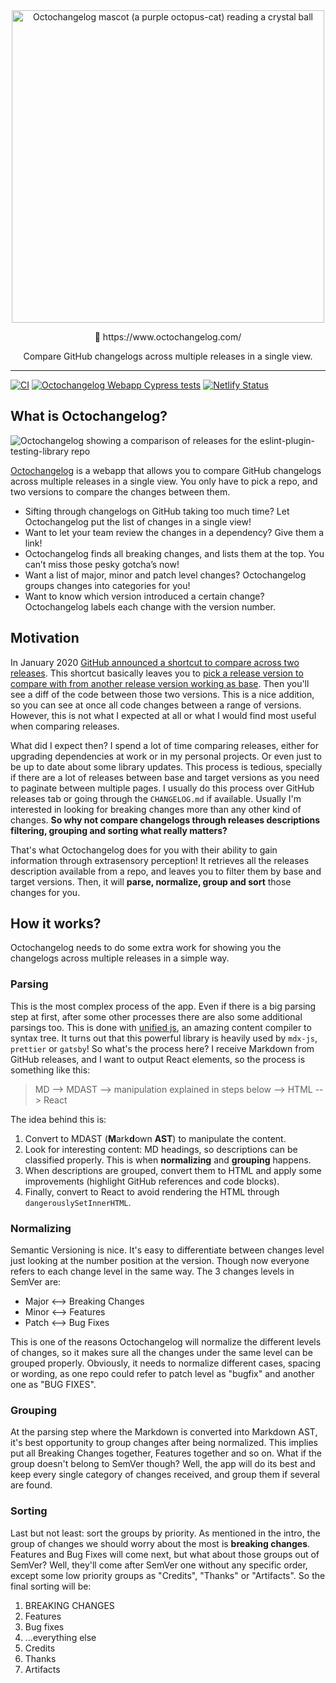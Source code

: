 <div align="center">
  <img
    src="https://github.com/Belco90/octochangelog/blob/main/public/mascot-icon.png?raw=true"
    height="500"
    width="500"
    alt="Octochangelog mascot (a purple octopus-cat) reading a crystal ball"
  >
  <p>
    <span role="img" aria-label="Crystall ball">🔮</span> https://www.octochangelog.com/
  </p>
  <p>Compare GitHub changelogs across multiple releases in a single view.</p>

</div>

<hr>

[![CI](https://github.com/Belco90/octochangelog/actions/workflows/ci.yml/badge.svg)](https://github.com/octochangelog/octochangelog-webapp/actions/workflows/ci.yml)
[![Octochangelog Webapp Cypress tests](https://img.shields.io/endpoint?url=https://dashboard.cypress.io/badge/simple/u8grd8&style=flat&logo=cypress)](https://dashboard.cypress.io/projects/u8grd8/runs)
[![Netlify Status](https://api.netlify.com/api/v1/badges/4ef576fd-d384-4327-a1fc-54a73e71066f/deploy-status)](https://app.netlify.com/projects/octochangelog/deploys)

## What is Octochangelog?

<img src="https://github.com/Belco90/octochangelog/blob/main/public/browser-preview.png?raw=true" alt="Octochangelog showing a comparison of releases for the eslint-plugin-testing-library repo" >

[Octochangelog](https://www.octochangelog.com/) is a webapp that allows you to compare GitHub changelogs across multiple releases in a single view. You only have to pick a repo, and two versions to compare the changes between them.

- Sifting through changelogs on GitHub taking too much time? Let Octochangelog put the list of changes in a single view!
- Want to let your team review the changes in a dependency? Give them a link!
- Octochangelog finds all breaking changes, and lists them at the top. You can’t miss those pesky gotcha’s now!
- Want a list of major, minor and patch level changes? Octochangelog groups changes into categories for you!
- Want to know which version introduced a certain change? Octochangelog labels each change with the version number.

## Motivation

In January 2020 [GitHub announced a shortcut to compare across two releases](https://github.blog/changelog/2020-01-13-shortcut-to-compare-across-two-releases/).
This shortcut basically leaves you to [pick a release version to compare with from another release version working as base](https://help.github.com/en/github/administering-a-repository/comparing-releases).
Then you'll see a diff of the code between those two versions.
This is a nice addition, so you can see at once all code changes between a range of versions.
However, this is not what I expected at all or what I would find most useful when comparing releases.

What did I expect then?
I spend a lot of time comparing releases, either for upgrading dependencies at work or in my personal projects.
Or even just to be up to date about some library updates.
This process is tedious, specially if there are a lot of releases between base and target versions as you need to paginate between multiple pages.
I usually do this process over GitHub releases tab or going through the `CHANGELOG.md` if available.
Usually I'm interested in looking for breaking changes more than any other kind of changes.
**So why not compare changelogs through releases descriptions filtering, grouping and sorting what really matters?**

That's what Octochangelog does for you with their ability to gain information through extrasensory perception!
It retrieves all the releases description available from a repo, and leaves you to filter them by base and target versions.
Then, it will **parse, normalize, group and sort** those changes for you.

## How it works?

Octochangelog needs to do some extra work for showing you the changelogs across multiple releases in a simple way.

### Parsing

This is the most complex process of the app.
Even if there is a big parsing step at first, after some other processes there are also some additional parsings too.
This is done with [unified js](https://unifiedjs.com/), an amazing content compiler to syntax tree.
It turns out that this powerful library is heavily used by `mdx-js`, `prettier` or `gatsby`!
So what's the process here?
I receive Markdown from GitHub releases, and I want to output React elements, so the process is something like this:

> MD --> MDAST --> manipulation explained in steps below --> HTML --> React

The idea behind this is:

1. Convert to MDAST (**M**ark**d**own **AST**) to manipulate the content.
2. Look for interesting content: MD headings, so descriptions can be classified properly. This is when **normalizing** and **grouping** happens.
3. When descriptions are grouped, convert them to HTML and apply some improvements (highlight GitHub references and code blocks).
4. Finally, convert to React to avoid rendering the HTML through `dangerouslySetInnerHTML`.

### Normalizing

Semantic Versioning is nice.
It's easy to differentiate between changes level just looking at the number position at the version.
Though now everyone refers to each change level in the same way.
The 3 changes levels in SemVer are:

- Major <--> Breaking Changes
- Minor <--> Features
- Patch <--> Bug Fixes

This is one of the reasons Octochangelog will normalize the different levels of changes, so it makes sure all the changes under the same level can be grouped properly.
Obviously, it needs to normalize different cases, spacing or wording, as one repo could refer to patch level as "bugfix" and another one as "BUG FIXES".

### Grouping

At the parsing step where the Markdown is converted into Markdown AST, it's best opportunity to group changes after being normalized.
This implies put all Breaking Changes together, Features together and so on.
What if the group doesn't belong to SemVer though?
Well, the app will do its best and keep every single category of changes received, and group them if several are found.

### Sorting

Last but not least: sort the groups by priority.
As mentioned in the intro, the group of changes we should worry about the most is **breaking changes**.
Features and Bug Fixes will come next, but what about those groups out of SemVer?
Well, they'll come after SemVer one without any specific order, except some low priority groups as "Credits", "Thanks" or "Artifacts".
So the final sorting will be:

1. BREAKING CHANGES
2. Features
3. Bug fixes
4. ...everything else
5. Credits
6. Thanks
7. Artifacts
